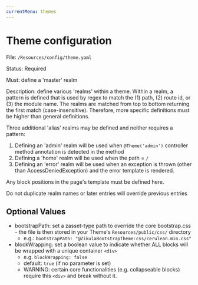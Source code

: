 ```yaml
---
currentMenu: themes
---
```

# Theme configuration

File: `/Resources/config/theme.yaml`

Status: Required

Must: define a 'master' realm

Description: define various 'realms' within a theme. Within a realm, a pattern is defined that is used by regex
to match the (1) path, (2) route id, or (3) the module name. The realms are matched from top to bottom returning the
first match (case-insensitive). Therefore, more specific definitions must be higher than general definitions.

Three additional 'alias' realms may be defined and neither requires a pattern:
  1) Defining an 'admin' realm will be used when `@Theme('admin')` controller method annotation is detected in the method
  2) Defining a 'home' realm will be used when the path = `/`
  3) Defining an 'error' realm will be used when an exception is thrown (other than AccessDeniedException) and the error
     template is rendered.

Any block positions in the page's template must be defined here.

Do not duplicate realm names or later entries will override previous entries

## Optional Values

- bootstrapPath: set a zasset-type path to override the core bootstrap.css - the file is then
  stored in your Theme's `Resources/public/css/` directory
  - e.g.: `bootstrapPath: "@ZikulaBootstrapTheme:css/cerulean.min.css"`
- blockWrapping: set a boolean value to indicate whether ALL blocks will be wrapped with a unique
  container `<div>`
  - e.g. `blockWrapping: false`
  - default: `true` (if no parameter is set)
  - WARNING: certain core functionalities (e.g. collapseable blocks) require this `<div>` and break without it.
